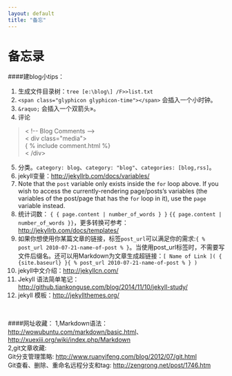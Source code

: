 ```yaml
---
layout: default
title: "备忘"
---
```


备忘录
======

####建blog小tips：
1. 生成文件目录树：`tree [e:\blog\] /F>>list.txt`
2. `<span class="glyphicon glyphicon-time"></span>` 会插入一个小时钟<span class="glyphicon glyphicon-time"></span>。
3. `&raquo;` 会插入一个双箭头&raquo;。
4. 评论  
> 	\< !-- Blog Comments -->  
> 	\< div class="media">  
> 	\{ % include comment.html %}   
> 	\< /div>  

5. 分类。`category: blog`、`category: "blog"`、`categories: [blog,rss]`。
6. jekyll变量：<http://jekyllrb.com/docs/variables/>
7. Note that the `post` variable only exists inside the `for` loop above. If you wish to access the currently-rendering page/posts’s variables (the variables of the post/page that has the `for` loop in it), use the `page` variable instead.
8. 统计词数： `{ { page.content | number_of_words } }` `{{ page.content | number_of_words }}`，更多转换可参考：<http://jekyllrb.com/docs/templates/>
9. 如果你想使用你某篇文章的链接，标签`post_url`可以满足你的需求:`{ % post_url 2010-07-21-name-of-post % }`。当使用post_url标签时，不需要写文件后缀名。还可以用Markdown为文章生成超链接：`[ Name of Link ]( { {site.baseurl} }{ % post_url 2010-07-21-name-of-post % } )`
10. jekyll中文介绍：<http://jekyllcn.com/>
11. Jekyll 语法简单笔记：<http://github.tiankonguse.com/blog/2014/11/10/jekyll-study/>
12. jekyll 模板：<http://jekyllthemes.org/>

<br>

####网址收藏：
1,Markdown语法：<http://wowubuntu.com/markdown/basic.html>、<http://xuexiii.org/wiki/index.php/Markdown>  
2,git文章收藏:  
Git分支管理策略: <http://www.ruanyifeng.com/blog/2012/07/git.html>    
Git查看、删除、重命名远程分支和tag: <http://zengrong.net/post/1746.htm>

